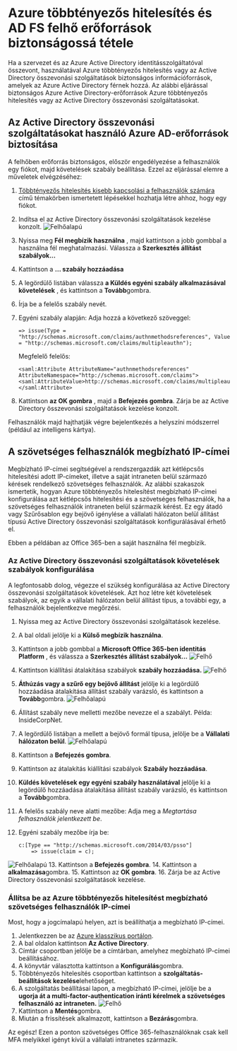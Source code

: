 <properties
    pageTitle="Biztonságos, felhőalapú erőforrások és Azure MFA Active Directory összevonási szolgáltatások"
    description="Ez a az Azure többtényezős hitelesítés oldalt, amely bemutatja, hogy miként veheti használatba Azure MFA és AD FS a felhőben."
    services="multi-factor-authentication"
    documentationCenter=""
    authors="kgremban"
    manager="femila"
    editor="yossib"/>

<tags
    ms.service="multi-factor-authentication"
    ms.workload="identity"
    ms.tgt_pltfrm="na"
    ms.devlang="na"
    ms.topic="get-started-article"
    ms.date="10/14/2016"
    ms.author="kgremban"/>

# <a name="securing-cloud-resources-with-azure-multi-factor-authentication-and-ad-fs"></a>Azure többtényezős hitelesítés és AD FS felhő erőforrások biztonságossá tétele

Ha a szervezet és az Azure Active Directory identitásszolgáltatóval összevont, használatával Azure többtényezős hitelesítés vagy az Active Directory összevonási szolgáltatások biztonságos információforrások, amelyek az Azure Active Directory férnek hozzá. Az alábbi eljárással biztonságos Azure Active Directory-erőforrások Azure többtényezős hitelesítés vagy az Active Directory összevonási szolgáltatásokat.

## <a name="secure-azure-ad-resources-using-ad-fs"></a>Az Active Directory összevonási szolgáltatásokat használó Azure AD-erőforrások biztosítása

A felhőben erőforrás biztonságos, először engedélyezése a felhasználók egy fiókot, majd követelések szabály beállítása. Ezzel az eljárással elemre a műveletek elvégzéséhez:

1. [Többtényezős hitelesítés kisebb kapcsolási a felhasználók számára](active-directory/multi-factor-authentication-get-started-cloud.md#turn-on-multi-factor-authentication-for-users) című témakörben ismertetett lépésekkel hozhatja létre ahhoz, hogy egy fiókot.
2. Indítsa el az Active Directory összevonási szolgáltatások kezelése konzolt.
![Felhőalapú](./media/multi-factor-authentication-get-started-adfs-cloud/adfs1.png)
3. Nyissa meg **Fél megbízik használna** , majd kattintson a jobb gombbal a használna fél meghatalmazási. Válassza a **Szerkesztés állítást szabályok...**
4. Kattintson a **… szabály hozzáadása**
5. A legördülő listában válassza **a Küldés egyéni szabály alkalmazásával követelések** , és kattintson a **Tovább**gombra.
6. Írja be a felelős szabály nevét.
7. Egyéni szabály alapján: Adja hozzá a következő szöveggel:

    ```
    => issue(Type = "http://schemas.microsoft.com/claims/authnmethodsreferences", Value = "http://schemas.microsoft.com/claims/multipleauthn");
    ```

    Megfelelő felelős:

    ```
    <saml:Attribute AttributeName="authnmethodsreferences" AttributeNamespace="http://schemas.microsoft.com/claims">
    <saml:AttributeValue>http://schemas.microsoft.com/claims/multipleauthn</saml:AttributeValue>
    </saml:Attribute>
    ```

8. Kattintson **az OK gombra** , majd a **Befejezés gombra**. Zárja be az Active Directory összevonási szolgáltatások kezelése konzolt.

Felhasználók majd hajthatják végre bejelentkezés a helyszíni módszerrel (például az intelligens kártya).

## <a name="trusted-ips-for-federated-users"></a>A szövetséges felhasználók megbízható IP-címei
Megbízható IP-címei segítségével a rendszergazdák azt kétlépcsős hitelesítési adott IP-címeket, illetve a saját intraneten belül származó kérések rendelkező szövetséges felhasználók. Az alábbi szakaszok ismertetik, hogyan Azure többtényezős hitelesítést megbízható IP-címei konfigurálása azt kétlépcsős hitelesítési és a szövetséges felhasználók, ha a szövetséges felhasználók intraneten belül származik kérést. Ez egy átadó vagy Szűrősablon egy bejövő igénylése a vállalati hálózaton belül állítást típusú Active Directory összevonási szolgáltatások konfigurálásával érhető el.

Ebben a példában az Office 365-ben a saját használna fél megbízik.

### <a name="configure-the-ad-fs-claims-rules"></a>Az Active Directory összevonási szolgáltatások követelések szabályok konfigurálása

A legfontosabb dolog, végezze el szükség konfigurálása az Active Directory összevonási szolgáltatások követelések. Azt hoz létre két követelések szabályok, az egyik a vállalati hálózaton belül állítást típus, a további egy, a felhasználók bejelentkezve megőrzési.

1. Nyissa meg az Active Directory összevonási szolgáltatások kezelése.
2. A bal oldali jelölje ki a **Külső megbízik használna**.
3. Kattintson a jobb gombbal a **Microsoft Office 365-ben identitás Platform** , és válassza a **Szerkesztés állítást szabályok...** 
 ![Felhő](./media/multi-factor-authentication-get-started-adfs-cloud/trustedip1.png)
4. Kattintson kiállítási átalakítása szabályok **szabály hozzáadása.** 
 ![Felhő](./media/multi-factor-authentication-get-started-adfs-cloud/trustedip2.png)
5. **Áthúzás vagy a szűrő egy bejövő állítást** jelölje ki a legördülő hozzáadása átalakítása állítást szabály varázsló, és kattintson a **Tovább**gombra.
![Felhőalapú](./media/multi-factor-authentication-get-started-adfs-cloud/trustedip3.png)
6. Állítást szabály neve melletti mezőbe nevezze el a szabályt. Példa: InsideCorpNet.
7. A legördülő listában a mellett a bejövő formál típusa, jelölje be a **Vállalati hálózaton belül**.
![Felhőalapú](./media/multi-factor-authentication-get-started-adfs-cloud/trustedip4.png)
8. Kattintson a **Befejezés gombra**.
9. Kattintson az átalakítás kiállítási szabályok **Szabály hozzáadása**.
10. **Küldés követelések egy egyéni szabály használatával** jelölje ki a legördülő hozzáadása átalakítása állítást szabály varázsló, és kattintson a **Tovább**gombra.
11. A felelős szabály neve alatti mezőbe: Adja meg a *Megtartása felhasználók jelentkezett be*.
12. Egyéni szabály mezőbe írja be:

        c:[Type == "http://schemas.microsoft.com/2014/03/psso"]
            => issue(claim = c);
![Felhőalapú](./media/multi-factor-authentication-get-started-adfs-cloud/trustedip5.png)
13. Kattintson a **Befejezés gombra**.
14. Kattintson a **alkalmazása**gombra.
15. Kattintson az **OK gombra**.
16. Zárja be az Active Directory összevonási szolgáltatások kezelése.



### <a name="configure-azure-multi-factor-authentication-trusted-ips-with-federated-users"></a>Állítsa be az Azure többtényezős hitelesítést megbízható szövetséges felhasználók IP-címei
Most, hogy a jogcímalapú helyen, azt is beállíthatja a megbízható IP-címei.

1. Jelentkezzen be az [Azure klasszikus portálon](https://manage.windowsazure.com).
2. A bal oldalon kattintson **Az Active Directory**.
3. Címtár csoportban jelölje be a címtárban, amelyhez megbízható IP-címei beállításához.
4. A könyvtár választotta kattintson a **Konfigurálás**gombra.
5. Többtényezős hitelesítés csoportban kattintson a **szolgáltatás-beállítások kezelése**lehetőséget.
6. A szolgáltatás beállításai lapon, a megbízható IP-címei, jelölje be a **ugorja át a multi-factor-authentication iránti kérelmek a szövetséges felhasználó az intraneten.** 
 ![Felhő](./media/multi-factor-authentication-get-started-adfs-cloud/trustedip6.png)
7. Kattintson a **Mentés**gombra.
8. Miután a frissítések alkalmazott, kattintson a **Bezárás**gombra.


Az egész! Ezen a ponton szövetséges Office 365-felhasználóknak csak kell MFA melyikkel igényt kívül a vállalati intranetes származik.

